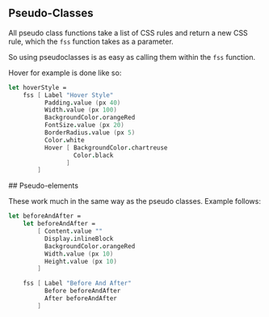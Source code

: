 ## Pseudo-Classes

All pseudo class functions take a list of CSS rules and return a new CSS rule, which the `fss` function takes as a parameter.

So using pseudoclasses is as easy as calling them within the `fss` function.

Hover for example is done like so:
```fsharp
let hoverStyle =
    fss [ Label "Hover Style"
          Padding.value (px 40)
          Width.value (px 100)
          BackgroundColor.orangeRed
          FontSize.value (px 20)
          BorderRadius.value (px 5)
          Color.white
          Hover [ BackgroundColor.chartreuse
                  Color.black
                ] 
        ]
```
<example/>
## Pseudo-elements

These work much in the same way as the pseudo classes. Example follows:

```fsharp
let beforeAndAfter =
    let beforeAndAfter =
        [ Content.value ""
          Display.inlineBlock
          BackgroundColor.orangeRed
          Width.value (px 10)
          Height.value (px 10)
        ]

    fss [ Label "Before And After"
          Before beforeAndAfter
          After beforeAndAfter 
        ]
```
<example/>
